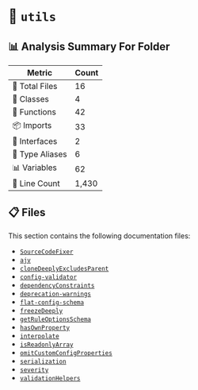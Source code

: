 # 📁 `utils`

## 📊 Analysis Summary For Folder

| Metric | Count |
|--------|-------|
| 📁 Total Files | 16 |
| 🧱 Classes | 4 |
| 🔧 Functions | 42 |
| 📦 Imports | 33 |
| 📐 Interfaces | 2 |
| 📑 Type Aliases | 6 |
| 📊 Variables | 62 |
| 🔢 Line Count | 1,430 |


## 📋 Files

This section contains the following documentation files:

- [`SourceCodeFixer`](./SourceCodeFixer.md)
- [`ajv`](./ajv.md)
- [`cloneDeeplyExcludesParent`](./cloneDeeplyExcludesParent.md)
- [`config-validator`](./config-validator.md)
- [`dependencyConstraints`](./dependencyConstraints.md)
- [`deprecation-warnings`](./deprecation-warnings.md)
- [`flat-config-schema`](./flat-config-schema.md)
- [`freezeDeeply`](./freezeDeeply.md)
- [`getRuleOptionsSchema`](./getRuleOptionsSchema.md)
- [`hasOwnProperty`](./hasOwnProperty.md)
- [`interpolate`](./interpolate.md)
- [`isReadonlyArray`](./isReadonlyArray.md)
- [`omitCustomConfigProperties`](./omitCustomConfigProperties.md)
- [`serialization`](./serialization.md)
- [`severity`](./severity.md)
- [`validationHelpers`](./validationHelpers.md)
